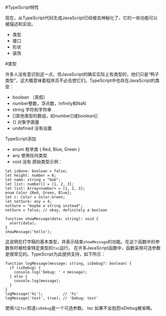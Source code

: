 #TypeScript特性

现在，从TypeScript代码生成JavaScript已经被去神秘化了，它的一些功能可以被描述和实验。

* 类型
* 接口
* 形状
* 装饰

#类型

许多人没有意识到这一点，但JavaScript的确实实际上有类型的，他们只是“鸭子类型”，这大概意味着程序员不必去想它们。TypeScript中也存在JavaScript的类型：

* boolean （真假）
* number整数，浮点数，Infinity和NaN
* string 字符和字符串
* []其他类型的数组，如number[]或boolean[]
* {} 对象字面量
* undefined 没有设置

TypeScript添加

* enum 枚举类 { Red, Blue, Green }
* any  使用任何类型
* void 没有
原始类型示例：
```
let isDone: boolean = false;
let height: number = 6;
let name: string = "bob";
let list: number[] = [1, 2, 3];
let list: Array<number> = [1, 2, 3];
enum Color {Red, Green, Blue};
let c: Color = Color.Green;
let notSure: any = 4;
notSure = "maybe a string instead";
notSure = false; // okay, definitely a boolean

function showMessage(data: string): void {
  alert(data);
}
showMessage('hello');
```
这说明在打字稿的基本类型，并表示结束`showMessage`的功能。在这个函数中的参数有时被检查特定类型的`tsc`运行。
在许多JavaScript函数中，函数采用可选参数是很常见的。TypeScript为此提供支持，如下所示：
```
function logMessage(message: string, isDebug?: boolean) {
  if (isDebug) {
    console.log('Debug: ' + message);
  } else {
    console.log(message);
  }
}
logMessage('hi');         // 'hi'
logMessage('test', true); // 'Debug: test'
```
使用`?`让`tsc`知道`isDebug`是一个可选参数。 tsc 如果不会抱怨isDebug被省略。